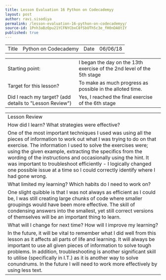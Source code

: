 ```yaml
---
title: Lesson Evaluation 16 Python on Codecademyy
layout: post
author: ravi.sisodiya
permalink: /lesson-evaluation-16-python-on-codecademyy/
source-id: 1Pnh3aBzOpu21YCFNYCbxC8fSbUTh5c3e_fH0nDA8tIY
published: true
---
```

<table>
  <tr>
    <td>Title</td>
    <td>Python on Codecademy</td>
    <td>Date</td>
    <td>06/06/18</td>
  </tr>
</table>


<table>
  <tr>
    <td>Starting point:</td>
    <td>I began the day on the 13th exercise of the 2nd level of the 5th stage</td>
  </tr>
  <tr>
    <td>Target for this lesson?</td>
    <td>To make as much progress as possible in the alloted time. </td>
  </tr>
  <tr>
    <td>Did I reach my target? 
(add details to "Lesson Review")</td>
    <td>Yes, I reached the final exercise of the 6th stage</td>
  </tr>
</table>


<table>
  <tr>
    <td>Lesson Review</td>
  </tr>
  <tr>
    <td>How did I learn? What strategies were effective? </td>
  </tr>
  <tr>
    <td>One of the most important techniques I used was using all the pieces of information to work out what I was trying to do on that exercise. The information I used to solve the exercises were; using the given example, extracting the specifics from the wording of the instructions and occasionally using the hint. It was important to troubleshoot efficiently - I logically changed one possible issue at a time so I could correctly identify where I had gone wrong.</td>
  </tr>
  <tr>
    <td>What limited my learning? Which habits do I need to work on? </td>
  </tr>
  <tr>
    <td>One slight quibble is that I was not always as efficient as I could be, I was still creating large chunks of code where smaller groupings would have been more effective. The skill of condensing answers into the smallest, yet still correct versions of themselves will be an important thing to learn.</td>
  </tr>
  <tr>
    <td>What will I change for next time? How will I improve my learning?</td>
  </tr>
  <tr>
    <td>In the future, it will be vital to remember what I did well from this lesson as it affects all parts of life and learning. It will always be important to use all given pieces of information to solve tough problems. In addition, troubleshooting is another significant skill to utilise (specifically in I.T.) as it is another way to solve conundrums. In the future I will need to work more effectively by using less text.</td>
  </tr>
</table>


